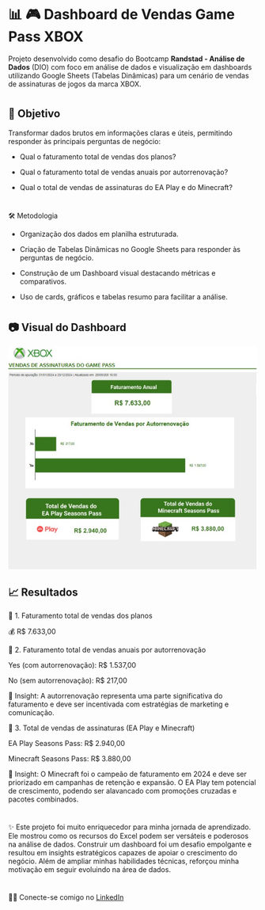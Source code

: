 # 📊 🎮️ Dashboard de Vendas Game Pass XBOX

Projeto desenvolvido como desafio do Bootcamp **Randstad - Análise de Dados** (DIO) com foco em análise de dados e visualização em dashboards utilizando Google Sheets (Tabelas Dinâmicas) para um cenário de vendas de assinaturas de jogos da marca XBOX.

#

## 📝 Objetivo

Transformar dados brutos em informações claras e úteis, permitindo responder às principais perguntas de negócio:

- Qual o faturamento total de vendas dos planos?

- Qual o faturamento total de vendas anuais por autorrenovação?

- Qual o total de vendas de assinaturas do EA Play e do Minecraft?

#

🛠️ Metodologia

- Organização dos dados em planilha estruturada.

- Criação de Tabelas Dinâmicas no Google Sheets para responder às perguntas de negócio.

- Construção de um Dashboard visual destacando métricas e comparativos.

- Uso de cards, gráficos e tabelas resumo para facilitar a análise.

#
## 📷 Visual do Dashboard

![Visual Dashboard](Arquivos/dashboard_vendasxbox_excel.jpg
)

## 📈 Resultados

🔹 1. Faturamento total de vendas dos planos

💰 R$ 7.633,00

🔹 2. Faturamento total de vendas anuais por autorrenovação

Yes (com autorrenovação): R$ 1.537,00

No (sem autorrenovação): R$ 217,00

📌 Insight: A autorrenovação representa uma parte significativa do faturamento e deve ser incentivada com estratégias de marketing e comunicação.

🔹 3. Total de vendas de assinaturas (EA Play e Minecraft)

EA Play Seasons Pass: R$ 2.940,00

Minecraft Seasons Pass: R$ 3.880,00

📌 Insight: O Minecraft foi o campeão de faturamento em 2024 e deve ser priorizado em campanhas de retenção e expansão. O EA Play tem potencial de crescimento, podendo ser alavancado com promoções cruzadas e pacotes combinados.

#

✨ Este projeto foi muito enriquecedor para minha jornada de aprendizado. Ele mostrou como os recursos do Excel podem ser versáteis e poderosos na análise de dados. Construir um dashboard foi um desafio empolgante e resultou em insights estratégicos capazes de apoiar o crescimento do negócio. Além de ampliar minhas habilidades técnicas, reforçou minha motivação em seguir evoluindo na área de dados.

#

👩‍💻 Conecte-se comigo no [LinkedIn](https://www.linkedin.com/in/ariadinaanascimento/)  

